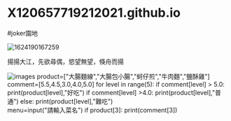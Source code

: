 # X120657719212021.github.io
#joker園地



![1624190167259](https://github.com/X120657719212021/X120657719212021.github.io/assets/174402496/64d69c69-aa34-43f9-bbc1-938f70dc3999)

揚揚大江，先欲尋偶，慾望無望，倏舟而揚

![images](https://github.com/X120657719212021/X120657719212021.github.io/assets/174402496/ece9aeab-242c-4e30-8926-0bf59106519f)
product=["大腸麵線","大腸包小腸","蚵仔煎","牛肉麵","鹽酥雞"]
comment=[5.5,4.5,3.0,4.0,5.0]
for level in range(5):
    if  comment[level] > 5.0:
        print(product[level],"好吃")
    if comment[level] >4.0:
        print(product[level],"普通")
    else:
        print(product[level],"難吃")  
menu=input("請輸入菜名")
if product[3]:
    print(comment[3])  
